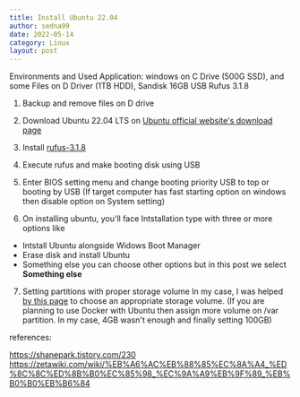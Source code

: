 ```yaml
---
title: Install Ubuntu 22.04
author: sedna99
date: 2022-05-14
category: Linux
layout: post
---
```


Environments and Used Application: 
windows on C Drive (500G SSD), and some Files on D Driver (1TB HDD),
Sandisk 16GB USB
Rufus 3.1.8

1. Backup and remove files on D drive

2. Download Ubuntu 22.04 LTS on [Ubuntu official website's download page][UbuntuOfficial]

3. Install [rufus-3.1.8][rufusDownload]

4. Execute rufus and make booting disk using USB

5. Enter BIOS setting menu and change booting priority USB to top or booting by USB
(If target computer has fast starting option on windows then disable option on System setting)

6. On installing ubuntu, you'll face Intstallation type with three or more options like
  * Intstall Ubuntu alongside Widows Boot Manager
  * Erase disk and install Ubuntu
  * Something else
  you can choose other options but in this post we select **Something else**
  
7. Setting partitions with proper storage volume In my case, I was helped [by this page][settingPartition] to choose an appropriate storage volume.
(If you are planning to use Docker with Ubuntu then assign more volume on /var partition. In my case, 4GB wasn't enough and finally setting 100GB)

references:

  https://shanepark.tistory.com/230
  https://zetawiki.com/wiki/%EB%A6%AC%EB%88%85%EC%8A%A4_%ED%8C%8C%ED%8B%B0%EC%85%98_%EC%9A%A9%EB%9F%89_%EB%B0%B0%EB%B6%84

[UbuntuOfficial]: https://ubuntu.com/download/desktop
[rufusDownload]: https://rufus.ie/ko/
[settingPartition]: https://zetawiki.com/wiki/%EB%A6%AC%EB%88%85%EC%8A%A4_%ED%8C%8C%ED%8B%B0%EC%85%98_%EC%9A%A9%EB%9F%89_%EB%B0%B0%EB%B6%84
